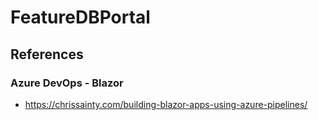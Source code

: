 # FeatureDBPortal

## References

### Azure DevOps - Blazor

- <https://chrissainty.com/building-blazor-apps-using-azure-pipelines/>